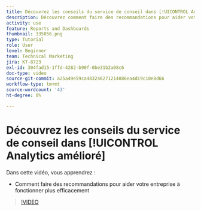 ```yaml
---
title: Découvrez les conseils du service de conseil dans [!UICONTROL Analytics amélioré]
description: Découvrez comment faire des recommandations pour aider votre entreprise à fonctionner plus efficacement dans Workfront.
activity: use
feature: Reports and Dashboards
thumbnail: 335056.png
type: Tutorial
role: User
level: Beginner
team: Technical Marketing
jira: KT-8723
exl-id: 304fad15-1ffd-4282-b90f-0be31b2a08c6
doc-type: video
source-git-commit: a25a49e59ca483246271214886ea4dc9c10e8d66
workflow-type: tm+mt
source-wordcount: '43'
ht-degree: 0%

---
```


# Découvrez les conseils du service de conseil dans [!UICONTROL Analytics amélioré]

Dans cette vidéo, vous apprendrez :

* Comment faire des recommandations pour aider votre entreprise à fonctionner plus efficacement

>[!VIDEO](https://video.tv.adobe.com/v/335056/?quality=12&learn=on)
